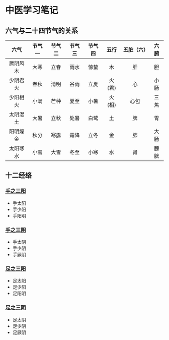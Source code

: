 # 中医学习笔记
## 六气与二十四节气的关系




  

|六气|节气一|节气二|节气三|节气四|五行|五脏（六）|六腑|
|:---:|:---:|:---:|:---:|:---:|:---:|:---:|:---:|
|厥阴风木|大寒|立春|雨水|惊蛰|木|肝|胆|
|少阴君火|春秋|清明|谷雨|立夏|火(君)|心|小肠|
|少阳相火|小满|芒种|夏至|小暑|火(相)|心包|三焦|
|太阴湿土|大暑|立秋|处暑|白鹭|土|脾|胃|
|阳明燥金|秋分|寒露|霜降|立冬|金|肺|大肠|
|太阳寒水|小雪|大雪|冬至|小寒|水|肾|膀胱|


## 十二经络
### [ 手之三阳](#1.1)
- 手太阳
- 手少阳
- 手阳明

###  [ 手之三阴](#1.2)  
- 手太阴
- 手少阴
- 手厥阴

### [ 足之三阳](#1.3)  
- 足太阳
- 足少阳
- 足阳明

### [ 足之三阴](#1.4)  
- 足太阴
- 足少阴
- 足厥阴




